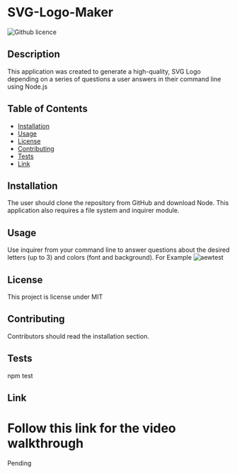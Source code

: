 # SVG-Logo-Maker
  ![Github licence](http://img.shields.io/badge/license-MIT-blue.svg)


  ## Description 
  This application was created to generate a high-quality, SVG Logo depending on a series of questions a user answers in their command line using Node.js

  ## Table of Contents
  * [Installation](#installation)
  * [Usage](#usage)
  * [License](#license)
  * [Contributing](#contributing)
  * [Tests](#tests)
  * [Link](#link)
  
  ## Installation 
  The user should clone the repository from GitHub and download Node. This application also requires a file system and inquirer module. 

  ## Usage 
  Use inquirer from your command line to answer questions about the desired letters (up to 3) and colors (font and background). 
  For Example
  ![aewtest](https://github.com/kingcaliente/SVG-Logo-Maker/assets/15383027/896399b1-5826-403f-a20b-95dafd7b2883)

  ## License 
  This project is license under MIT

  ## Contributing 
  Contributors should read the installation section. 

  ## Tests
  npm test

## Link 
# Follow this link for the video walkthrough

Pending
